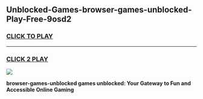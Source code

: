 
## Unblocked-Games-browser-games-unblocked-Play-Free-9osd2
<h3>
<a href="https://premium76.site?title=browser-games-unblocked&ref=10A">CLICK TO PLAY</a></h3>
<hr>

<h3>
<a href="https://premium76.site?title=browser-games-unblocked&ref=10A">CLICK 2 PLAY</a>
  
</h3>

<a href="https://premium76.site?title=browser-games-unblocked&ref=10A"><img src="https://clearcache.store/games.png"></a>


**browser-games-unblocked games unblocked: Your Gateway to Fun and Accessible Online Gaming**
